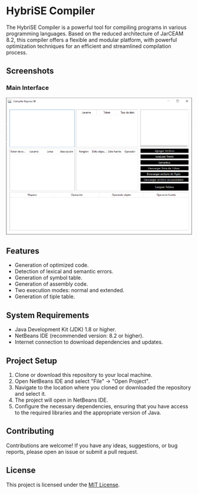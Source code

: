 # HybriSE Compiler

The HybriSE Compiler is a powerful tool for compiling programs in various programming languages. Based on the reduced architecture of JarCEAM 8.2, this compiler offers a flexible and modular platform, with powerful optimization techniques for an efficient and streamlined compilation process.

## Screenshots

### Main Interface
![Main Interface](resources/application.png)

## Features

- Generation of optimized code.
- Detection of lexical and semantic errors.
- Generation of symbol table.
- Generation of assembly code.
- Two execution modes: normal and extended.
- Generation of tiple table.

## System Requirements

- Java Development Kit (JDK) 1.8 or higher.
- NetBeans IDE (recommended version: 8.2 or higher).
- Internet connection to download dependencies and updates.

## Project Setup

1. Clone or download this repository to your local machine.
2. Open NetBeans IDE and select "File" -> "Open Project".
3. Navigate to the location where you cloned or downloaded the repository and select it.
4. The project will open in NetBeans IDE.
5. Configure the necessary dependencies, ensuring that you have access to the required libraries and the appropriate version of Java.

## Contributing

Contributions are welcome! If you have any ideas, suggestions, or bug reports, please open an issue or submit a pull request.

## License

This project is licensed under the [MIT License](LICENSE).
